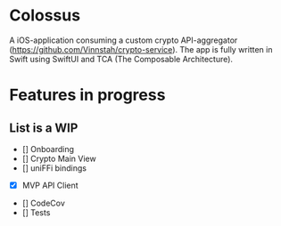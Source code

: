 # Colossus

A iOS-application consuming a custom crypto API-aggregator (https://github.com/Vinnstah/crypto-service). The app is fully written in Swift using SwiftUI and TCA (The Composable Architecture).

# Features in progress
## List is a WIP
- [] Onboarding
- [] Crypto Main View
- [] uniFFi bindings
- [x] MVP API Client
- [] CodeCov
- [] Tests
